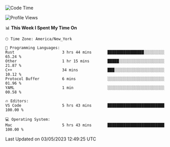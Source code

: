 <!--START_SECTION:waka-->
![Code Time](http://img.shields.io/badge/Code%20Time-357%20hrs%2037%20mins-blue)

![Profile Views](http://img.shields.io/badge/Profile%20Views-38-blue)

📊 **This Week I Spent My Time On** 

```text
🕑︎ Time Zone: America/New_York

💬 Programming Languages: 
Rust                     3 hrs 44 mins       ████████████████░░░░░░░░░   65.24 % 
Other                    1 hr 15 mins        █████░░░░░░░░░░░░░░░░░░░░   21.87 % 
C++                      34 mins             ███░░░░░░░░░░░░░░░░░░░░░░   10.12 % 
Protocol Buffer          6 mins              ░░░░░░░░░░░░░░░░░░░░░░░░░   01.96 % 
YAML                     1 min               ░░░░░░░░░░░░░░░░░░░░░░░░░   00.58 % 

🔥 Editors: 
VS Code                  5 hrs 43 mins       █████████████████████████   100.00 % 

💻 Operating System: 
Mac                      5 hrs 43 mins       █████████████████████████   100.00 % 
```


 Last Updated on 03/05/2023 12:49:25 UTC
<!--END_SECTION:waka-->
